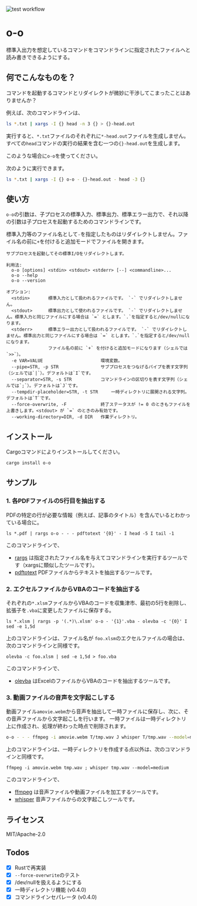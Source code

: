 ![test workflow](https://github.com/tos-kamiya/o-o/workflows/Tests/badge.svg)

o-o
===

標準入出力を想定しているコマンドをコマンドラインに指定されたファイルへと読み書きできるようにする。

## 何でこんなものを？

コマンドを起動するコマンドとリダイレクトが微妙に干渉してこまったことはありませんか？

例えば、次のコマンドラインは、

```sh
ls *.txt | xargs -I {} head -n 3 {} > {}-head.out
```

実行すると、`*.txt`ファイルのそれぞれに`*-head.out`ファイルを生成しません。
すべての`head`コマンドの実行の結果を含む一つの`{}-head.out`を生成します。

このような場合に`o-o`を使ってください。

次のように実行できます。

```sh
ls *.txt | xargs -I {} o-o - {}-head.out - head -3 {}
```

## 使い方

`o-o`の引数は、子プロセスの標準入力、標準出力、標準エラー出力で、それ以降の引数は子プロセスを起動するためのコマンドラインです。

標準入力等のファイル名として`-`を指定したものはリダイレクトしません。ファイル名の前に`+`を付けると追加モードでファイルを開きます。

```
サブプロセスを起動してその標準I/Oをリダイレクトします。

利用法:
  o-o [options] <stdin> <stdout> <stderr> [--] <commandline>...
  o-o --help
  o-o --version

オプション:
  <stdin>       標準入力として扱われるファイルです。 `-` でリダイレクトしません。
  <stdout>      標準出力として使われるファイルです。 `-` でリダイレクトしません。標準入力と同じファイルにする場合は `=` とします。`.`を指定すると/dev/nullになります。
  <stderr>      標準エラー出力として扱われるファイルです。 `-` でリダイレクトしません。標準出力と同じファイルにする場合は `=` とします。`.`を指定すると/dev/nullになります。
                ファイル名の前に `+` を付けると追加モードになります（シェルでは`>>`）。
  -e VAR=VALUE                      環境変数。
  --pipe=STR, -p STR                サブプロセスをつなげるパイプを表す文字列（シェルでは`|`）。デフォルトは`I`です。
  --separator=STR, -s STR           コマンドラインの区切りを表す文字列（シェルでは`;`）。デフォルトは`J`です。
  --tempdir-placeholder=STR, -t STR     一時ディレクトリに展開される文字列。デフォルトは`T`です。
  --force-overwrite, -F             終了ステータスが != 0 のときもファイルを上書きします。<stdout> が `=` のときのみ有効です。
  --working-directory=DIR, -d DIR   作業ディレクトリ。
```

## インストール

Cargoコマンドによりインストールしてください。

```sh
cargo install o-o
```

## サンプル

### 1. 各PDFファイルの5行目を抽出する

PDFの特定の行が必要な情報（例えば、記事のタイトル）を含んでいるとわかっている場合に。

```
ls *.pdf | rargs o-o - - - pdftotext '{0}' - I head -5 I tail -1
```

このコマンドラインで、

* [rargs](https://github.com/lotabout/rargs) は指定されたファイル名を与えてコマンドラインを実行するツールです（xargsに類似したツールです）。
* [pdftotext](https://github.com/jalan/pdftotext) PDFファイルからテキストを抽出するツールです。


### 2. エクセルファイルからVBAのコードを抽出する

それぞれの`*.xlsm`ファイルからVBAのコードを収集津市、最初の5行を削除し、拡張子を`.vba`に変更したファイルに保存する。

```
ls *.xlsm | rargs -p '(.*)\.xlsm' o-o - '{1}'.vba - olevba -c '{0}' I sed -e 1,5d
```

上のコマンドラインは、ファイル名が `foo.xlsm`のエクセルファイルの場合は、次のコマンドラインと同様です。

```
olevba -c foo.xlsm | sed -e 1,5d > foo.vba
```

このコマンドラインで、

* [olevba](https://pypi.org/project/oletools/) はExcelのファイルからVBAのコードを抽出するツールです。

### 3. 動画ファイルの音声を文字起こしする

動画ファイル`amovie.webm`から音声を抽出して一時ファイルに保存し、次に、その音声ファイルから文字起こしを行います。
一時ファイルは一時ディレクトリ上に作成され、処理が終わった時点で削除されます。

```sh
o-o - - - ffmpeg -i amovie.webm T/tmp.wav J whisper T/tmp.wav --model=medium
```

上のコマンドラインは、一時ディレクトリを作成する点以外は、次のコマンドラインと同様です。

```
ffmpeg -i amovie.webm tmp.wav ; whisper tmp.wav --model=medium
```

このコマンドラインで、

* [ffmpeg](https://ffmpeg.org/) は音声ファイルや動画ファイルを加工するツールです。
* [whisper](https://github.com/openai/whisper) 音声ファイルからの文字起こしツールです。

## ライセンス

MIT/Apache-2.0

## Todos

- [x] Rustで再実装
- [x] `--force-overwrite`のテスト
- [x] /dev/nullを扱えるようにする
- [x] 一時ディレクトリ機能 (v0.4.0)
- [x] コマンドラインセパレータ (v0.4.0)
